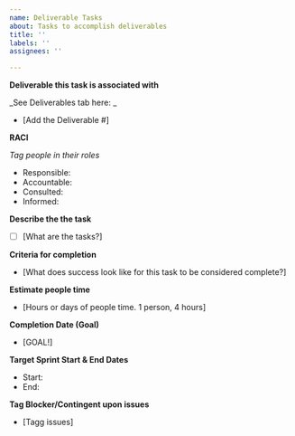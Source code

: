 ```yaml
---
name: Deliverable Tasks
about: Tasks to accomplish deliverables
title: ''
labels: ''
assignees: ''

---
```


**Deliverable this task is associated with**

_See Deliverables tab here: _

- [Add the Deliverable #]


**RACI**

_Tag people in their roles_
- Responsible:
- Accountable:
- Consulted:
- Informed:

**Describe the the task**
- [ ] [What are the tasks?]

**Criteria for completion**
- [What does success look like for this task to be considered complete?]

**Estimate people time**
- [Hours or days of people time. 1 person, 4 hours]

**Completion Date (Goal)**
- [GOAL!]

**Target Sprint Start & End Dates**
- Start:
- End:

**Tag Blocker/Contingent upon issues**
- [Tagg issues]
